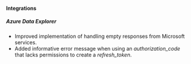
#### Integrations
##### Azure Data Explorer
- Improved implementation of handling empty responses from Microsoft services.
- Added informative error message when using an *authorization_code* that lacks permissions to create a *refresh_token*. 
